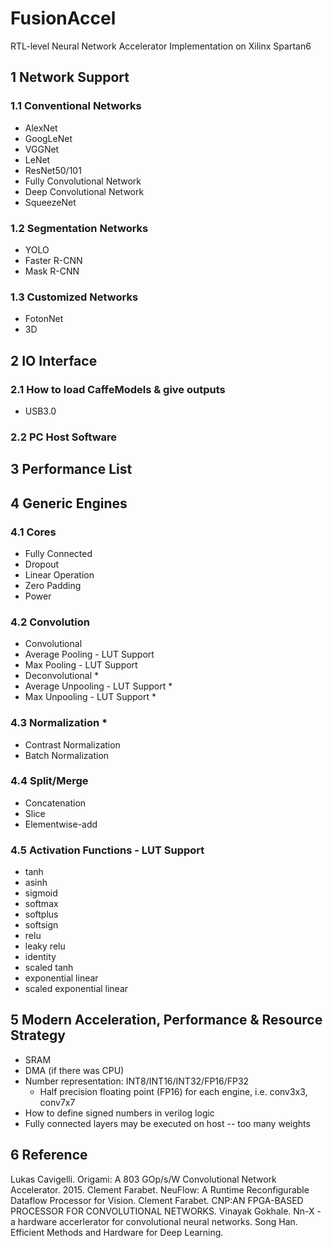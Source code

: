 # FusionAccel
RTL-level Neural Network Accelerator Implementation on Xilinx Spartan6

## 1 Network Support

### 1.1 Conventional Networks
- AlexNet
- GoogLeNet
- VGGNet
- LeNet
- ResNet50/101
- Fully Convolutional Network
- Deep Convolutional Network
- SqueezeNet

### 1.2 Segmentation Networks
- YOLO
- Faster R-CNN
- Mask R-CNN

### 1.3 Customized Networks
- FotonNet
- 3D

## 2 IO Interface
### 2.1 How to load CaffeModels & give outputs
- USB3.0

### 2.2 PC Host Software

## 3 Performance List

## 4 Generic Engines
### 4.1 Cores
- Fully Connected
- Dropout
- Linear Operation
- Zero Padding
- Power

### 4.2 Convolution
- Convolutional
- Average Pooling - LUT Support
- Max Pooling - LUT Support
- Deconvolutional *
- Average Unpooling - LUT Support *
- Max Unpooling - LUT Support *

### 4.3 Normalization *
- Contrast Normalization
- Batch Normalization

### 4.4 Split/Merge
- Concatenation
- Slice
- Elementwise-add

### 4.5 Activation Functions - LUT Support
- tanh
- asinh
- sigmoid
- softmax
- softplus
- softsign
- relu
- leaky relu
- identity
- scaled tanh
- exponential linear
- scaled exponential linear

## 5 Modern Acceleration, Performance & Resource Strategy
- SRAM
- DMA (if there was CPU)
- Number representation: INT8/INT16/INT32/FP16/FP32
    - Half precision floating point (FP16) for each engine, i.e. conv3x3, conv7x7
- How to define signed numbers in verilog logic
- Fully connected layers may be executed on host -- too many weights

## 6 Reference
Lukas Cavigelli. Origami: A 803 GOp/s/W Convolutional Network Accelerator. 2015.
Clement Farabet. NeuFlow: A Runtime Reconfigurable Dataflow Processor for Vision.
Clement Farabet. CNP:AN FPGA-BASED PROCESSOR FOR CONVOLUTIONAL NETWORKS.
Vinayak Gokhale. Nn-X - a hardware accerlerator for convolutional neural networks.
Song Han. Efficient Methods and Hardware for Deep Learning.
